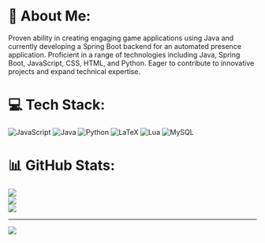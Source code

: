 # 💫 About Me:
Proven ability in creating engaging game applications using Java and currently developing a Spring Boot backend for an automated presence application. Proficient in a range of technologies including Java, Spring Boot, JavaScript, CSS, HTML, and Python. Eager to contribute to innovative projects and expand technical expertise.


# 💻 Tech Stack:
![JavaScript](https://img.shields.io/badge/javascript-%23323330.svg?style=for-the-badge&logo=javascript&logoColor=%23F7DF1E) ![Java](https://img.shields.io/badge/java-%23ED8B00.svg?style=for-the-badge&logo=openjdk&logoColor=white) ![Python](https://img.shields.io/badge/python-3670A0?style=for-the-badge&logo=python&logoColor=ffdd54) ![LaTeX](https://img.shields.io/badge/latex-%23008080.svg?style=for-the-badge&logo=latex&logoColor=white) ![Lua](https://img.shields.io/badge/lua-%232C2D72.svg?style=for-the-badge&logo=lua&logoColor=white) ![MySQL](https://img.shields.io/badge/mysql-4479A1.svg?style=for-the-badge&logo=mysql&logoColor=white)
# 📊 GitHub Stats:
![](https://github-readme-stats.vercel.app/api?username=Vlad-Aureliu-Moraru&theme=dark&hide_border=false&include_all_commits=false&count_private=false)<br/>
![](https://nirzak-streak-stats.vercel.app/?user=Vlad-Aureliu-Moraru&theme=dark&hide_border=false)<br/>
![](https://github-readme-stats.vercel.app/api/top-langs/?username=Vlad-Aureliu-Moraru&theme=dark&hide_border=false&include_all_commits=false&count_private=false&layout=compact)

---
[![](https://visitcount.itsvg.in/api?id=Vlad-Aureliu-Moraru&icon=0&color=0)](https://visitcount.itsvg.in)

<!-- Proudly created with GPRM ( https://gprm.itsvg.in ) -->

